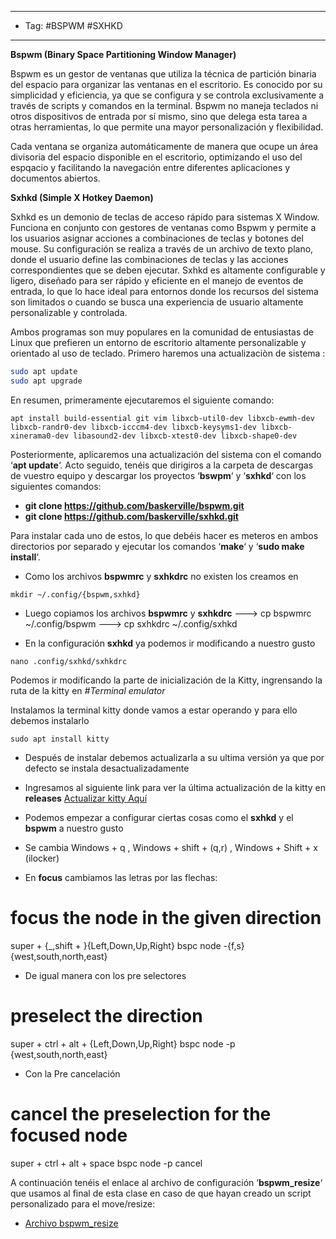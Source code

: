 
------
- Tag: #BSPWM #SXHKD
-----
**Bspwm (Binary Space Partitioning Window Manager)**

Bspwm es un gestor de ventanas que utiliza la técnica de partición binaria del espacio para organizar las ventanas en el escritorio. Es conocido por su simplicidad y eficiencia, ya que se configura y se controla exclusivamente a través de scripts y comandos en la terminal. Bspwm no maneja teclados ni otros dispositivos de entrada por sí mismo, sino que delega esta tarea a otras herramientas, lo que permite una mayor personalización y flexibilidad.

Cada ventana se organiza automáticamente de manera que ocupe un área divisoria del espacio disponible en el escritorio, optimizando el uso del espqacio y facilitando la navegación entre diferentes aplicaciones y documentos abiertos.

  
**Sxhkd (Simple X Hotkey Daemon)**

Sxhkd es un demonio de teclas de acceso rápido para sistemas X Window. Funciona en conjunto con gestores de ventanas como Bspwm y permite a los usuarios asignar acciones a combinaciones de teclas y botones del mouse. Su configuración se realiza a través de un archivo de texto plano, donde el usuario define las combinaciones de teclas y las acciones correspondientes que se deben ejecutar. Sxhkd es altamente configurable y ligero, diseñado para ser rápido y eficiente en el manejo de eventos de entrada, lo que lo hace ideal para entornos donde los recursos del sistema son limitados o cuando se busca una experiencia de usuario altamente personalizable y controlada.

Ambos programas son muy populares en la comunidad de entusiastas de Linux que prefieren un entorno de escritorio altamente personalizable y orientado al uso de teclado.
Primero haremos una actualizaciòn de sistema : 
```bash
sudo apt update
sudo apt upgrade
```

En resumen, primeramente ejecutaremos el siguiente comando:

```
apt install build-essential git vim libxcb-util0-dev libxcb-ewmh-dev libxcb-randr0-dev libxcb-icccm4-dev libxcb-keysyms1-dev libxcb-xinerama0-dev libasound2-dev libxcb-xtest0-dev libxcb-shape0-dev
```

Posteriormente, aplicaremos una actualización del sistema con el comando ‘**apt update**‘. Acto seguido, tenéis que dirigiros a la carpeta de descargas de vuestro equipo y descargar los proyectos ‘**bswpm**‘ y ‘**sxhkd**‘ con los siguientes comandos:

- **git clone https://github.com/baskerville/bspwm.git**
- **git clone https://github.com/baskerville/sxhkd.git**

Para instalar cada uno de estos, lo que debéis hacer es meteros en ambos directorios por separado y ejecutar los comandos ‘**make**‘ y ‘**sudo make install**‘.

- Como los archivos **bspwmrc** y **sxhkdrc** no existen los creamos en 
```
mkdir ~/.config/{bspwm,sxhkd}
```

- Luego copiamos los archivos **bspwmrc** y **sxhkdrc** 
  ---> cp bspwmrc ~/.config/bspwm
  ---> cp sxhkdrc ~/.config/sxhkd

- En la configuración **sxhkd** ya podemos ir modificando a nuestro gusto 
```
nano .config/sxhkd/sxhkdrc
```
Podemos ir modificando la parte de inicialización de la Kitty, ingrensando la ruta de la kitty en *#Terminal emulator*

Instalamos la terminal kitty donde vamos a estar operando y para ello debemos instalarlo

```
sudo apt install kitty
```
- Después de instalar debemos actualizarla a su ultima versión ya que por defecto se instala desactualizadamente
- Ingresamos al siguiente link para ver la última actualización de la kitty en **releases** [Actualizar kitty Aquí](https://github.com/kovidgoyal/kitty)


- Podemos empezar a configurar ciertas cosas como el **sxhkd** y el **bspwm** a nuestro gusto 
- Se cambia Windows + q , Windows + shift + (q,r) , Windows + Shift + x (ilocker)
- En **focus** cambiamos las letras por las flechas:
# focus the node in the given direction
super + {_,shift + }{Left,Down,Up,Right}
        bspc node -{f,s} {west,south,north,east}

- De igual manera con los pre selectores
# preselect the direction
super + ctrl + alt + {Left,Down,Up,Right}
        bspc node -p {west,south,north,east}

- Con la Pre cancelación 
# cancel the preselection for the focused node
super + ctrl + alt + space
        bspc node -p cancel


A continuación tenéis el enlace al archivo de configuración ‘**bspwm_resize**‘ que usamos al final de esta clase en caso de que hayan creado un script personalizado para el move/resize:

- [Archivo bspwm_resize](https://hack4u.io/wp-content/uploads/2022/09/bspwm_resize.txt)

